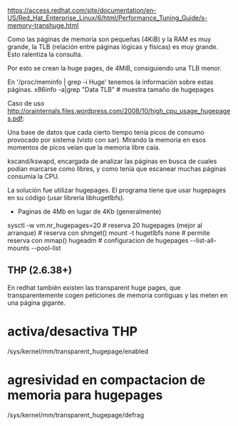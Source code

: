 https://access.redhat.com/site/documentation/en-US/Red_Hat_Enterprise_Linux/6/html/Performance_Tuning_Guide/s-memory-transhuge.html

Como las páginas de memoria son pequeñas (4KiB) y la RAM es muy grande, la TLB (relación entre páginas lógicas y físicas) es muy grande.
Esto ralentiza la consulta.

Por esto se crean la huge pages, de 4MiB, consiguiendo una TLB menor.

En '/proc/meminfo | grep -i Huge' tenemos la información sobre estas páginas.
x86info -a|grep "Data TLB"      # muestra tamaño de hugepages


Caso de uso http://orainternals.files.wordpress.com/2008/10/high_cpu_usage_hugepages.pdf:

Una base de datos que cada cierto tiempo tenía picos de consumo provocado por sistema (visto con sar).
Mirando la memoria en esos momentos de picos veían que la memoria libre caía.

kscand/kswapd, encargada de analizar las páginas en busca de cuales podían marcarse como libres, y como tenía que escanear muchas páginas consumía la CPU.

La solución fue utilizar hugepages.
El programa tiene que usar hugepages en su código (usar libreria libhugetlbfs).


- Paginas de 4Mb en lugar de 4Kb (generalmente)

sysctl -w vm.nr_hugepages=20    # reserva 20 hugepages (mejor al arranque)
                                # reserva con shmget()
mount -t hugetlbfs none <PATH>  # permite reserva con mmap()
hugeadm                         # configuracion de hugepages
  --list-all-mounts
  --pool-list


## THP  (2.6.38+) ##
En redhat también existen las transparent huge pages, que transparentemente cogen peticiones de memoria contiguas y las meten en una página gigante.

# activa/desactiva THP
/sys/kernel/mm/transparent_hugepage/enabled
# agresividad en compactacion de memoria para hugepages
/sys/kernel/mm/transparent_hugepage/defrag

